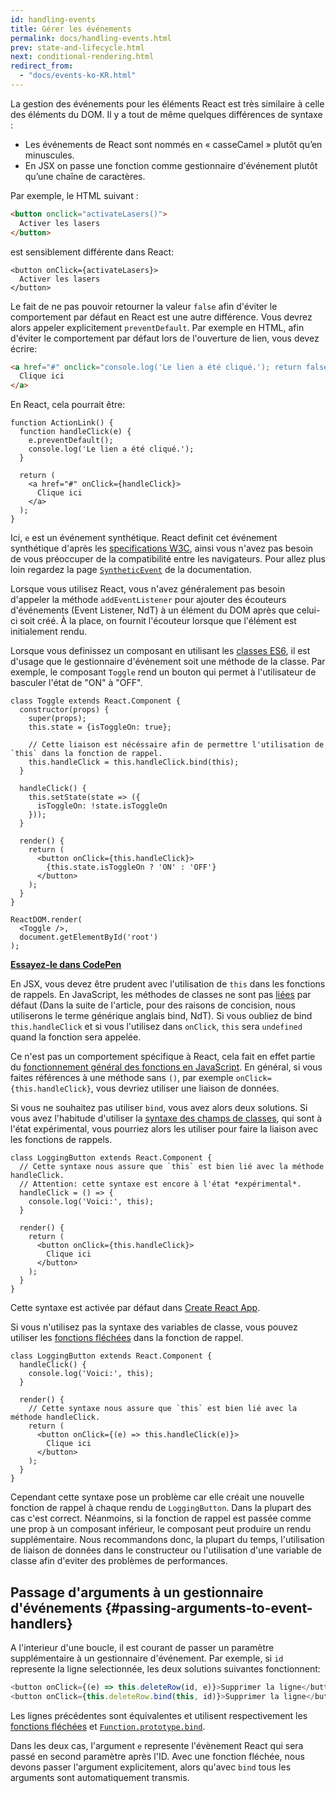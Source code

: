 ```yaml
---
id: handling-events
title: Gérer les événements
permalink: docs/handling-events.html
prev: state-and-lifecycle.html
next: conditional-rendering.html
redirect_from:
  - "docs/events-ko-KR.html"
---
```


La gestion des événements pour les éléments React est très similaire à celle des éléments du DOM. Il y a tout de même quelques différences de syntaxe :

* Les événements de React sont nommés en « casseCamel » plutôt qu’en minuscules.
* En JSX on passe une fonction comme gestionnaire d'événement plutôt qu’une chaîne de caractères.

Par exemple, le HTML suivant :

```html
<button onclick="activateLasers()">
  Activer les lasers
</button>
```

est sensiblement différente dans React:

```js{1}
<button onClick={activateLasers}>
  Activer les lasers
</button>
```

Le fait de ne pas pouvoir retourner la valeur `false` afin d'éviter le comportement par défaut en React est une autre différence. Vous devrez alors appeler explicitement `preventDefault`. Par exemple en HTML, afin d'éviter le comportement par défaut lors de l'ouverture de lien, vous devez écrire:

```html
<a href="#" onclick="console.log('Le lien a été cliqué.'); return false">
  Clique ici
</a>
```

En React, cela pourrait être:

```js{2-5,8}
function ActionLink() {
  function handleClick(e) {
    e.preventDefault();
    console.log('Le lien a été cliqué.');
  }

  return (
    <a href="#" onClick={handleClick}>
      Clique ici
    </a>
  );
}
```

Ici, `e` est un événement synthétique. React definit cet événement synthétique d'après les [specifications W3C](https://www.w3.org/TR/DOM-Level-3-Events/), ainsi vous n'avez pas besoin de vous préoccuper de la compatibilité entre les navigateurs. Pour allez plus loin regardez la page [`SyntheticEvent`](/docs/events.html) de la documentation.

Lorsque vous utilisez React, vous n'avez généralement pas besoin d'appeler la méthode `addEventListener` pour ajouter des écouteurs d'événements (Event Listener, NdT) à un élément du DOM après que celui-ci soit créé. À la place, on fournit l'écouteur lorsque que l'élément est initialement rendu.

Lorsque vous definissez un composant en utilisant les [classes ES6](https://developer.mozilla.org/en/docs/Web/JavaScript/Reference/Classes), il est d'usage que le gestionnaire d'événement soit une méthode de la classe. Par exemple, le composant `Toggle` rend un bouton qui permet à l'utilisateur de basculer l'état de "ON" à "OFF".

```js{6,7,10-14,18}
class Toggle extends React.Component {
  constructor(props) {
    super(props);
    this.state = {isToggleOn: true};

    // Cette liaison est nécéssaire afin de permettre l'utilisation de `this` dans la fonction de rappel.
    this.handleClick = this.handleClick.bind(this);
  }

  handleClick() {
    this.setState(state => ({
      isToggleOn: !state.isToggleOn
    }));
  }

  render() {
    return (
      <button onClick={this.handleClick}>
        {this.state.isToggleOn ? 'ON' : 'OFF'}
      </button>
    );
  }
}

ReactDOM.render(
  <Toggle />,
  document.getElementById('root')
);
```

[**Essayez-le dans CodePen**](http://codepen.io/gaearon/pen/xEmzGg?editors=0010)

En JSX, vous devez être prudent avec l'utilisation de `this` dans les fonctions de rappels. En JavaScript, les méthodes de classes ne sont pas [liées](https://developer.mozilla.org/en/docs/Web/JavaScript/Reference/Global_objects/Function/bind) par défaut (Dans la suite de l'article, pour des raisons de concision, nous utiliserons le terme générique anglais bind, NdT). Si vous oubliez de bind `this.handleClick` et si vous l'utilisez dans `onClick`, `this` sera `undefined` quand la fonction sera appelée.

Ce n'est pas un comportement spécifique à React, cela fait en effet partie du [fonctionnement général des fonctions en JavaScript](https://www.smashingmagazine.com/2014/01/understanding-javascript-function-prototype-bind/). En général, si vous faites références à une méthode sans `()`, par exemple `onClick={this.handleClick}`, vous devriez utiliser une liaison de données.

Si vous ne souhaitez pas utiliser `bind`, vous avez alors deux solutions. Si vous avez l'habitude d'utiliser la [syntaxe des champs de classes](https://babeljs.io/docs/plugins/transform-class-properties/), qui sont à l'état expérimental, vous pourriez alors les utiliser pour faire la liaison avec les fonctions de rappels.

```js{2-6}
class LoggingButton extends React.Component {
  // Cette syntaxe nous assure que `this` est bien lié avec la méthode handleClick.
  // Attention: cette syntaxe est encore à l'état *expérimental*.
  handleClick = () => {
    console.log('Voici:', this);
  }

  render() {
    return (
      <button onClick={this.handleClick}>
        Clique ici
      </button>
    );
  }
}
```

Cette syntaxe est activée par défaut dans [Create React App](https://github.com/facebookincubator/create-react-app).

Si vous n'utilisez pas la syntaxe des variables de classe, vous pouvez utiliser les [fonctions fléchées](https://developer.mozilla.org/en/docs/Web/JavaScript/Reference/Functions/Arrow_functions) dans la fonction de rappel.

```js{7-9}
class LoggingButton extends React.Component {
  handleClick() {
    console.log('Voici:', this);
  }

  render() {
    // Cette syntaxe nous assure que `this` est bien lié avec la méthode handleClick.
    return (
      <button onClick={(e) => this.handleClick(e)}>
        Clique ici
      </button>
    );
  }
}
```

Cependant cette syntaxe pose un problème car elle créait une nouvelle fonction de rappel à chaque rendu de `LoggingButton`. Dans la plupart des cas c'est correct. Néanmoins, si la fonction de rappel est passée comme une prop à un composant inférieur, le composant peut produire un rendu supplémentaire. Nous recommandons donc, la plupart du temps, l'utilisation de liaison de données dans le constructeur ou l'utilisation d'une variable de classe afin d'eviter des problèmes de performances.

## Passage d'arguments à un gestionnaire d'événements {#passing-arguments-to-event-handlers}

A l'interieur d'une boucle, il est courant de passer un paramètre supplémentaire à un gestionnaire d'événement. Par exemple, si `id` represente la ligne selectionnée, les deux solutions suivantes fonctionnent:

```js
<button onClick={(e) => this.deleteRow(id, e)}>Supprimer la ligne</button>
<button onClick={this.deleteRow.bind(this, id)}>Supprimer la ligne</button>
```

Les lignes précédentes sont équivalentes et utilisent respectivement les [fonctions fléchées](https://developer.mozilla.org/en-US/docs/Web/JavaScript/Reference/Functions/Arrow_functions) et [`Function.prototype.bind`](https://developer.mozilla.org/en-US/docs/Web/JavaScript/Reference/Global_objects/Function/bind).

Dans les deux cas, l'argument `e` represente l'évènement React qui sera passé en second paramètre après l'ID. Avec une fonction fléchée, nous devons passer l'argument explicitement, alors qu'avec `bind` tous les arguments sont automatiquement transmis.
